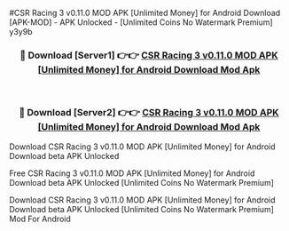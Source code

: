 #CSR Racing 3 v0.11.0 MOD APK [Unlimited Money] for Android Download [APK-MOD] - APK Unlocked - [Unlimited Coins No Watermark Premium] y3y9b



<div align="center">

<h3>🔴 Download [Server1] 👉👉 <a href="https://momento.my/?title=CSR_Racing_3_v0.11.0_MOD_APK_[Unlimited_Money]_for_Android_Download">CSR Racing 3 v0.11.0 MOD APK [Unlimited Money] for Android Download Mod Apk</a></h3><br>

<h3>🔴 Download [Server2] 👉👉 <a href="https://momento.my/?title=CSR_Racing_3_v0.11.0_MOD_APK_[Unlimited_Money]_for_Android_Download">CSR Racing 3 v0.11.0 MOD APK [Unlimited Money] for Android Download Mod Apk</a></h3>
</div>



Download CSR Racing 3 v0.11.0 MOD APK [Unlimited Money] for Android Download beta APK Unlocked

Free CSR Racing 3 v0.11.0 MOD APK [Unlimited Money] for Android Download beta APK Unlocked [Unlimited Coins No Watermark Premium]

Download CSR Racing 3 v0.11.0 MOD APK [Unlimited Money] for Android Download beta APK Unlocked [Unlimited Coins No Watermark Premium] Mod For Android
